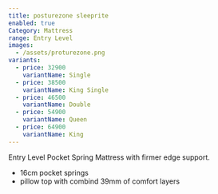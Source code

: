 ```yaml
---
title: posturezone sleeprite
enabled: true
Category: Mattress
range: Entry Level
images:
  - /assets/proturezone.png
variants:
  - price: 32900
    variantName: Single
  - price: 38500
    variantName: King Single
  - price: 46500
    variantName: Double
  - price: 54900
    variantName: Queen
  - price: 64900
    variantName: King
---
```

Entry Level Pocket Spring Mattress with firmer edge support.
* 16cm pocket springs
* pillow top with combind 39mm of comfort layers